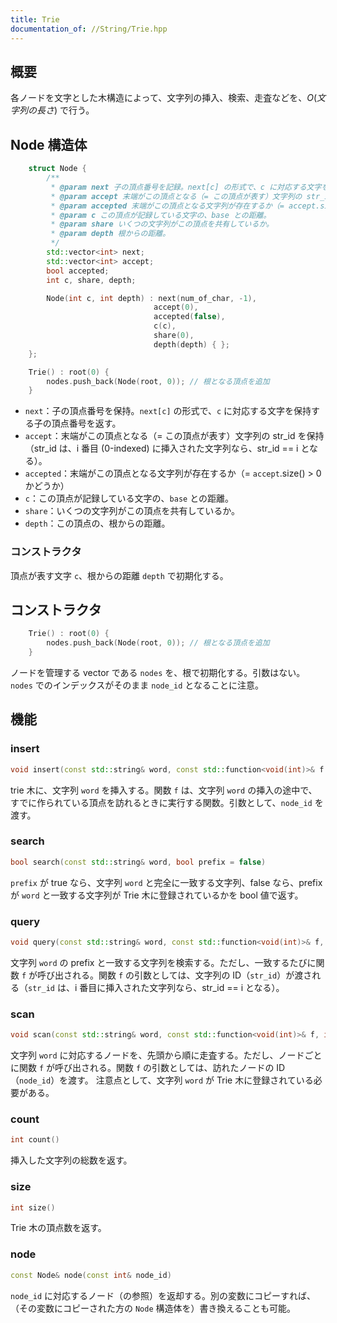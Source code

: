 ```yaml
---
title: Trie
documentation_of: //String/Trie.hpp
---
```


## 概要

各ノードを文字とした木構造によって、文字列の挿入、検索、走査などを、$O(文字列の長さ)$ で行う。

## Node 構造体

```cpp
    struct Node {
        /**
         * @param next 子の頂点番号を記録。next[c] の形式で、c に対応する文字を記録する子の頂点番号を返す。
         * @param accept 末端がこの頂点となる（= この頂点が表す）文字列の str_id を記録（str_id は、i 番目（0-indexed）に挿入された文字列なら、str_id == i となる）。
         * @param accepted 末端がこの頂点となる文字列が存在するか（= accept.size() > 0 かどうか）
         * @param c この頂点が記録している文字の、base との距離。
         * @param share いくつの文字列がこの頂点を共有しているか。
         * @param depth 根からの距離。
         */
        std::vector<int> next;
        std::vector<int> accept;
        bool accepted;
        int c, share, depth;

        Node(int c, int depth) : next(num_of_char, -1),
                                accept(0),
                                accepted(false),
                                c(c),
                                share(0),
                                depth(depth) { };
    };

    Trie() : root(0) {
        nodes.push_back(Node(root, 0)); // 根となる頂点を追加
    }
```

- `next`：子の頂点番号を保持。`next[c]` の形式で、`c` に対応する文字を保持する子の頂点番号を返す。
- `accept`：末端がこの頂点となる（= この頂点が表す）文字列の str_id を保持（str_id は、i 番目 (0-indexed) に挿入された文字列なら、str_id == i となる）。
- `accepted`：末端がこの頂点となる文字列が存在するか（= `accept`.size() > 0 かどうか）
- `c`：この頂点が記録している文字の、`base` との距離。
- `share`：いくつの文字列がこの頂点を共有しているか。
- `depth`：この頂点の、根からの距離。

### コンストラクタ

頂点が表す文字 `c`、根からの距離 `depth` で初期化する。

## コンストラクタ

```cpp
    Trie() : root(0) {
        nodes.push_back(Node(root, 0)); // 根となる頂点を追加
    }
```

ノードを管理する vector である `nodes` を、根で初期化する。引数はない。`nodes` でのインデックスがそのまま `node_id` となることに注意。

## 機能

### insert

```cpp
void insert(const std::string& word, const std::function<void(int)>& f = [](int){})
```

trie 木に、文字列 `word` を挿入する。関数 `f` は、文字列 `word` の挿入の途中で、すでに作られている頂点を訪れるときに実行する関数。引数として、`node_id` を渡す。

### search

```cpp
bool search(const std::string& word, bool prefix = false)
```

`prefix` が true なら、文字列 `word` と完全に一致する文字列、false なら、prefix が `word` と一致する文字列が Trie 木に登録されているかを bool 値で返す。

### query

```cpp
void query(const std::string& word, const std::function<void(int)>& f, int word_idx = 0, int node_id = 0)
```

文字列 `word` の prefix と一致する文字列を検索する。ただし、一致するたびに関数 `f` が呼び出される。関数 `f` の引数としては、文字列の ID（`str_id`）が渡される（`str_id` は、i 番目に挿入された文字列なら、str_id == i となる）。

### scan

```cpp
void scan(const std::string& word, const std::function<void(int)>& f, int word_idx = 0, int node_id = 0, bool inserted = false)
```

文字列 `word` に対応するノードを、先頭から順に走査する。ただし、ノードごとに関数 `f` が呼び出される。関数 `f` の引数としては、訪れたノードの ID（`node_id`）を渡す。
注意点として、文字列 `word` が Trie 木に登録されている必要がある。

### count

```cpp
int count()
```

挿入した文字列の総数を返す。

### size

```cpp
int size()
```

Trie 木の頂点数を返す。

### node

```cpp
const Node& node(const int& node_id)
```

`node_id` に対応するノード（の参照）を返却する。別の変数にコピーすれば、（その変数にコピーされた方の `Node` 構造体を）書き換えることも可能。
